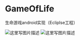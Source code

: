 ﻿# GameOfLife
生命游戏android实现（Ecliplse工程）

![这里写图片描述](https://img-blog.csdn.net/20180515200617400?watermark/2/text/aHR0cHM6Ly9ibG9nLmNzZG4ubmV0L0xlb25pZGFzX0xp/font/5a6L5L2T/fontsize/400/fill/I0JBQkFCMA==/dissolve/70)
![这里写图片描述](https://img-blog.csdn.net/20180515200631334?watermark/2/text/aHR0cHM6Ly9ibG9nLmNzZG4ubmV0L0xlb25pZGFzX0xp/font/5a6L5L2T/fontsize/400/fill/I0JBQkFCMA==/dissolve/70)